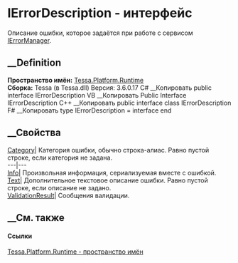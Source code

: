 # IErrorDescription - интерфейс
Описание ошибки, которое задаётся при работе с сервисом
[IErrorManager](T_Tessa_Platform_Runtime_IErrorManager.htm).
## __Definition
 **Пространство имён:** [Tessa.Platform.Runtime](N_Tessa_Platform_Runtime.htm)  
 **Сборка:** Tessa (в Tessa.dll) Версия: 3.6.0.17
C# __Копировать
     public interface IErrorDescription
VB __Копировать
     Public Interface IErrorDescription
C++ __Копировать
     public interface class IErrorDescription
F# __Копировать
     type IErrorDescription = interface end
##  __Свойства
[Category](P_Tessa_Platform_Runtime_IErrorDescription_Category.htm)| Категория
ошибки, обычно строка-алиас. Равно пустой строке, если категория не задана.  
---|---  
[Info](P_Tessa_Platform_Runtime_IErrorDescription_Info.htm)| Произвольная
информация, сериализуемая вместе с ошибкой.  
[Text](P_Tessa_Platform_Runtime_IErrorDescription_Text.htm)| Дополнительное
текстовое описание ошибки. Равно пустой строке, если описание не задано.  
[ValidationResult](P_Tessa_Platform_Runtime_IErrorDescription_ValidationResult.htm)|
Сообщения валидации.  
##  __См. также
#### Ссылки
[Tessa.Platform.Runtime - пространство имён](N_Tessa_Platform_Runtime.htm)
